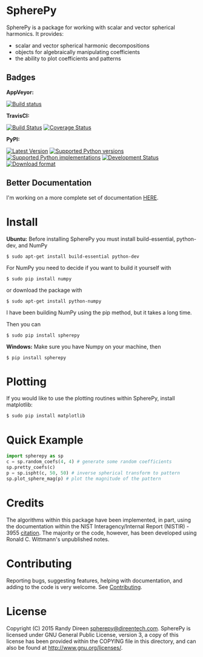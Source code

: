 SpherePy
========

SpherePy is a package for working with scalar and vector spherical harmonics.
It provides:

* scalar and vector spherical harmonic decompositions
* objects for algebraically manipulating coefficients
* the ability to plot coefficients and patterns

Badges
------

**AppVeyor:**

[![Build status](https://ci.appveyor.com/api/projects/status/ccwuv424wao4rbly?svg=true)](https://ci.appveyor.com/project/rdireen/spherepy)

**TravisCI:**

[![Build Status](https://travis-ci.org/rdireen/spherepy.svg?branch=master)](https://travis-ci.org/rdireen/spherepy)
[![Coverage Status](https://coveralls.io/repos/rdireen/spherepy/badge.svg?branch=master)](https://coveralls.io/r/rdireen/spherepy?branch=master)

**PyPI:**

[![Latest Version](https://pypip.in/version/spherepy/badge.svg)](https://pypi.python.org/pypi/spherepy/)
[![Supported Python versions](https://pypip.in/py_versions/spherepy/badge.svg)](https://pypi.python.org/pypi/spherepy/)
[![Supported Python implementations](https://pypip.in/implementation/spherepy/badge.svg)](https://pypi.python.org/pypi/spherepy/)
[![Development Status](https://pypip.in/status/spherepy/badge.svg)](https://pypi.python.org/pypi/spherepy/)
[![Download format](https://pypip.in/format/spherepy/badge.svg)](https://pypi.python.org/pypi/spherepy/)



Better Documentation
--------------------

I'm working on a more complete set of documentation 
[HERE](http://www.direentech.com/docs/spherepy).

	
Install
=======


**Ubuntu:**
Before installing SpherePy you must install build-essential, python-dev, and NumPy

```
$ sudo apt-get install build-essential python-dev
```

For NumPy you need to decide if you want to build it yourself with

```
$ sudo pip install numpy
```

or download the package with

```
$ sudo apt-get install python-numpy
```

I have been building NumPy using the pip method, but it takes a long time. 

Then you can 

```
$ sudo pip install spherepy
```
    
**Windows:**
Make sure you have Numpy on your machine, then

```
$ pip install spherepy
```
	
Plotting
========

If you would like to use the plotting routines within SpherePy, install matplotlib:

```
$ sudo pip install matplotlib
```
	
Quick Example
=============

```python
import spherepy as sp 
c = sp.random_coefs(4, 4) # generate some random coefficients
sp.pretty_coefs(c)
p = sp.ispht(c, 50, 50) # inverse spherical transform to pattern
sp.plot_sphere_mag(p) # plot the magnitude of the pattern
```

Credits
=======
The algorithms within this package have been implemented, in part, using the documentation within 
the NIST Interagency/Internal Report (NISTIR) - 3955 [citation](http://www.nist.gov/manuscript-publication-search.cfm?pub_id=1051).
The majority or the code, however, has been developed using Ronald C. Wittmann's unpublished notes.

Contributing
============
Reporting bugs, suggesting features, helping with documentation, and adding to the code is very welcome. See
[Contributing](CONTRIBUTING.md). 

License
=======

Copyright (C) 2015  Randy Direen <spherepy@direentech.com>.
SpherePy is licensed under GNU General Public License, version 3, a copy of this license has been provided within the COPYING file in this directory, and can also be found at <http://www.gnu.org/licenses/>.
 
